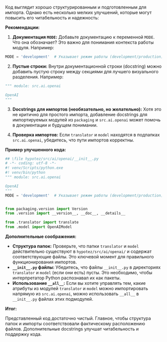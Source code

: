 Код выглядит хорошо структурированным и подготовленным для импорта.  Однако есть несколько мелких улучшений, которые могут повысить его читабельность и надежность:

**Рекомендации:**

1. **Документация `MODE`:**  Добавьте документацию к переменной `MODE`.  Что она обозначает?  Это важно для понимания контекста работы модуля.  Например:

```python
MODE = 'development'  # Указывает режим работы (development/production)
```

2. **Пустые строки:** Внутри документационной строки (docstring) можно добавить пустую строку между секциями для лучшего визуального разделения.  Например:

```python
""" module: src.ai.openai

OpenAI
"""
```

3. **Docstrings для импортов (необязательно, но желательно):** Хотя это не критично для простого импорта, добавление docstrings для импортируемых модулей из `packaging` и `src.ai.openai` может помочь в документации и будущем понимании.

4. **Проверка импортов:**  Если `translator` и `model` находятся в подпапках `src.ai.openai`, убедитесь, что пути импортов корректны.

**Пример улучшенного кода:**

```python
## \file hypotez/src/ai/openai/__init__.py
# -*- coding: utf-8 -*-
#! venv/Scripts/python.exe
#! venv/bin/python
""" module: src.ai.openai

OpenAI
"""
MODE = 'development'  # Указывает режим работы (development/production)


from packaging.version import Version
from .version import __version__, __doc__, __details__

from .translator import translate
from .model import OpenAIModel

```

**Дополнительные соображения:**

* **Структура папок:**  Проверьте, что папки `translator` и `model` действительно существуют в `hypotez/src/ai/openai/` и содержат соответствующие файлы.  Это ключевой момент для правильного функционирования импортов.
* **`__init__.py` файлы:**  Убедитесь, что файлы `__init__.py` в директориях `translator` и `model` (если они есть) пусты. Это необходимо, чтобы интерпретатор Python распознавал их как пакеты.
* **Использование `__all__`:** Если вы хотите управлять тем, какие атрибуты из модулей `translator` и `model` можно импортировать напрямую из `src.ai.openai`, можно использовать `__all__` в `__init__.py` файлах этих подмодулей.

**Итог:**

Представленный код достаточно чистый.  Главное, чтобы структура папок и импорты соответствовали фактическому расположению файлов.  Дополнительные docstrings улучшат читабельность и поддержку кода.
